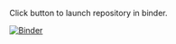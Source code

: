 Click button to launch repository in binder.

[![Binder](https://mybinder.org/badge_logo.svg)](https://mybinder.org/v2/gh/jonasnr/Abgabe-Modul-Digitale-Bildverarbeitung-und-Mustererkennung-/HEAD?labpath=AbgabeDigitaleBildverarbeitungUndMustererkennungJonasNeuner-Copy1.ipynb)
